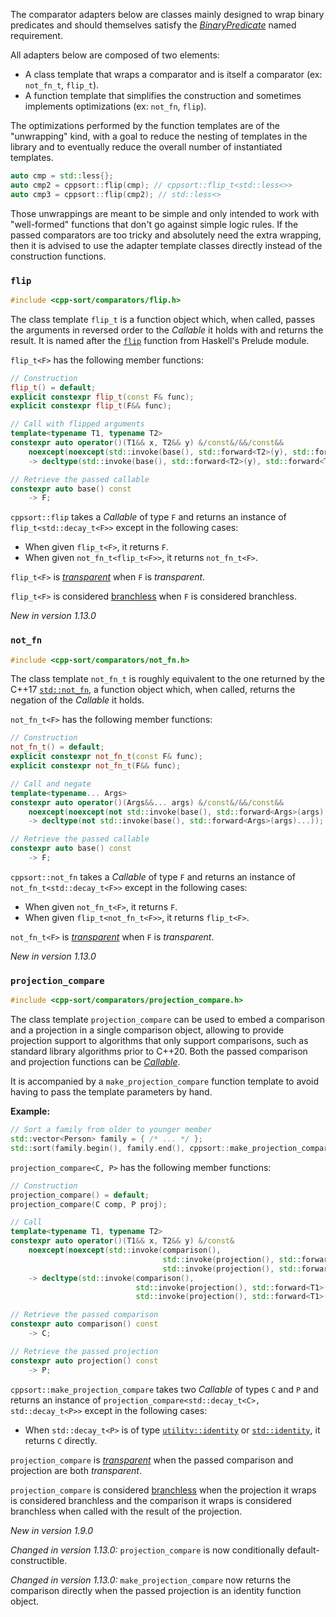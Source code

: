 The comparator adapters below are classes mainly designed to wrap binary predicates and should themselves satisfy the [*BinaryPredicate*][binary-predicate] named requirement.

All adapters below are composed of two elements:
* A class template that wraps a comparator and is itself a comparator (ex: `not_fn_t`, `flip_t`).
* A function template that simplifies the construction and sometimes implements optimizations (ex: `not_fn`, `flip`).

The optimizations performed by the function templates are of the "unwrapping" kind, with a goal to reduce the nesting of templates in the library and to eventually reduce the overall number of instantiated templates.

```cpp
auto cmp = std::less{};
auto cmp2 = cppsort::flip(cmp); // cppsort::flip_t<std::less<>>
auto cmp3 = cppsort::flip(cmp2); // std::less<>
```

Those unwrappings are meant to be simple and only intended to work with "well-formed" functions that don't go against simple logic rules. If the passed comparators are too tricky and absolutely need the extra wrapping, then it is advised to use the adapter template classes directly instead of the construction functions.

### `flip`

```cpp
#include <cpp-sort/comparators/flip.h>
```

The class template `flip_t` is a function object which, when called, passes the arguments in reversed order to the *Callable* it holds with and returns the result. It is named after the [`flip`][prelude-flip] function from Haskell's Prelude module.

`flip_t<F>` has the following member functions:

```cpp
// Construction
flip_t() = default;
explicit constexpr flip_t(const F& func);
explicit constexpr flip_t(F&& func);

// Call with flipped arguments
template<typename T1, typename T2>
constexpr auto operator()(T1&& x, T2&& y) &/const&/&&/const&&
    noexcept(noexcept(std::invoke(base(), std::forward<T2>(y), std::forward<T1>(x))))
    -> decltype(std::invoke(base(), std::forward<T2>(y), std::forward<T1>(x)));

// Retrieve the passed callable
constexpr auto base() const
    -> F;
```

`cppsort::flip` takes a *Callable* of type `F` and returns an instance of `flip_t<std::decay_t<F>>` except in the following cases:
* When given `flip_t<F>`, it returns `F`.
* When given `not_fn_t<flip_t<F>>`, it returns `not_fn_t<F>`.

`flip_t<F>` is [*transparent*][transparent-func] when `F` is *transparent*.

`flip_t<F>` is considered [branchless][branchless-traits] when `F` is considered branchless.

*New in version 1.13.0*

### `not_fn`

```cpp
#include <cpp-sort/comparators/not_fn.h>
```

The class template `not_fn_t` is roughly equivalent to the one returned by the C++17 [`std::not_fn`][std-not-fn], a function object which, when called, returns the negation of the *Callable* it holds.

`not_fn_t<F>` has the following member functions:

```cpp
// Construction
not_fn_t() = default;
explicit constexpr not_fn_t(const F& func);
explicit constexpr not_fn_t(F&& func);

// Call and negate
template<typename... Args>
constexpr auto operator()(Args&&... args) &/const&/&&/const&&
    noexcept(noexcept(not std::invoke(base(), std::forward<Args>(args)...)))
    -> decltype(not std::invoke(base(), std::forward<Args>(args)...));

// Retrieve the passed callable
constexpr auto base() const
    -> F;
```

`cppsort::not_fn` takes a *Callable* of type `F` and returns an instance of `not_fn_t<std::decay_t<F>>` except in the following cases:
* When given `not_fn_t<F>`, it returns `F`.
* When given `flip_t<not_fn_t<F>>`, it returns `flip_t<F>`.

`not_fn_t<F>` is [*transparent*][transparent-func] when `F` is *transparent*.

*New in version 1.13.0*

### `projection_compare`

```cpp
#include <cpp-sort/comparators/projection_compare.h>
```

The class template `projection_compare` can be used to embed a comparison and a projection in a single comparison object, allowing to provide projection support to algorithms that only support comparisons, such as standard library algorithms prior to C++20. Both the passed comparison and projection functions can be [*Callable*][callable].

It is accompanied by a `make_projection_compare` function template to avoid having to pass the template parameters by hand.

**Example:**

```cpp
// Sort a family from older to younger member
std::vector<Person> family = { /* ... */ };
std::sort(family.begin(), family.end(), cppsort::make_projection_compare(std::greater<>{}, &Person::age));
```

`projection_compare<C, P>` has the following member functions:

```cpp
// Construction
projection_compare() = default;
projection_compare(C comp, P proj);

// Call
template<typename T1, typename T2>
constexpr auto operator()(T1&& x, T2&& y) &/const&
    noexcept(noexcept(std::invoke(comparison(),
                                  std::invoke(projection(), std::forward<T1>(x)),
                                  std::invoke(projection(), std::forward<T1>(y)))))
    -> decltype(std::invoke(comparison(),
                            std::invoke(projection(), std::forward<T1>(x)),
                            std::invoke(projection(), std::forward<T1>(y))));

// Retrieve the passed comparison
constexpr auto comparison() const
    -> C;

// Retrieve the passed projection
constexpr auto projection() const
    -> P;
```

`cppsort::make_projection_compare` takes two *Callable* of types `C` and `P` and returns an instance of `projection_compare<std::decay_t<C>, std::decay_t<P>>` except in the following cases:
* When `std::decay_t<P>` is of type [`utility::identity`][utility-identity] or [`std::identity`][std-identity], it returns `C` directly.

`projection_compare` is [*transparent*][transparent-func] when the passed comparison and projection are both *transparent*.

`projection_compare` is considered [branchless][branchless-traits] when the projection it wraps is considered branchless and the comparison it wraps is considered branchless when called with the result of the projection.

*New in version 1.9.0*

*Changed in version 1.13.0:* `projection_compare` is now conditionally default-constructible.

*Changed in version 1.13.0:* `make_projection_compare` now returns the comparison directly when the passed projection is an identity function object.


  [binary-predicate]: https://en.cppreference.com/w/cpp/concept/BinaryPredicate
  [branchless-traits]: Miscellaneous-utilities.md#branchless-traits
  [callable]: https://en.cppreference.com/w/cpp/named_req/Callable
  [prelude-flip]: https://hackage.haskell.org/package/base-4.16.0.0/docs/Prelude.html#v:flip
  [std-identity]: https://en.cppreference.com/w/cpp/utility/functional/identity
  [std-not-fn]: https://en.cppreference.com/w/cpp/utility/functional/not_fn
  [transparent-func]: Comparators-and-projections.md#Transparent-function-objects
  [utility-identity]: Miscellaneous-utilities.md#miscellaneous-function-objects
